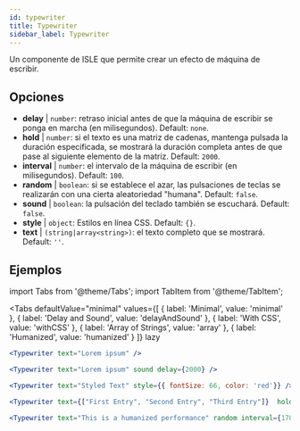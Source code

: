 ```yaml
---
id: typewriter 
title: Typewriter
sidebar_label: Typewriter
---
```


Un componente de ISLE que permite crear un efecto de máquina de escribir.

## Opciones

* __delay__ | `number`: retraso inicial antes de que la máquina de escribir se ponga en marcha (en milisegundos). Default: `none`.
* __hold__ | `number`: si el texto es una matriz de cadenas, mantenga pulsada la duración especificada, se mostrará la duración completa antes de que pase al siguiente elemento de la matriz. Default: `2000`.
* __interval__ | `number`: el intervalo de la máquina de escribir (en milisegundos). Default: `100`.
* __random__ | `boolean`: si se establece el azar, las pulsaciones de teclas se realizarán con una cierta aleatoriedad "humana". Default: `false`.
* __sound__ | `boolean`: la pulsación del teclado también se escuchará. Default: `false`.
* __style__ | `object`: Estilos en línea CSS. Default: `{}`.
* __text__ | `(string|array<string>)`: el texto completo que se mostrará. Default: `''`.


## Ejemplos

import Tabs from '@theme/Tabs';
import TabItem from '@theme/TabItem';

<Tabs
    defaultValue="minimal"
    values={[
        { label: 'Minimal', value: 'minimal' },
        { label: 'Delay and Sound', value: 'delayAndSound' },
        { label: 'With CSS', value: 'withCSS' },
        { label: 'Array of Strings', value: 'array' },
        { label: 'Humanized', value: 'humanized' }
    ]}
    lazy
>

<TabItem value="minimal">

```jsx live
<Typewriter text="Lorem ipsum" />
```

</TabItem>

<TabItem value="delayAndSound">

```jsx live
<Typewriter text="Lorem ipsum" sound delay={2000} />
```

</TabItem>

<TabItem value="withCSS">

```jsx live
<Typewriter text="Styled Text" style={{ fontSize: 66, color: 'red'}} />
```

</TabItem>

<TabItem value="array">

```jsx live
<Typewriter text={["First Entry", "Second Entry", "Third Entry"]}  hold={2000} />
```

</TabItem>

<TabItem value="humanized">

```jsx live
<Typewriter text="This is a humanized performance" random interval={170} />
```

</TabItem>

</Tabs>

